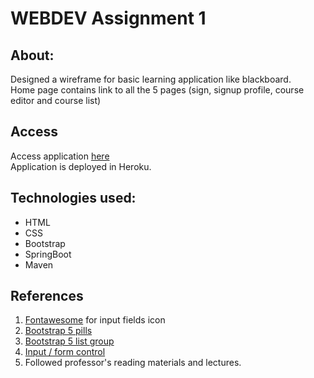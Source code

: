 # WEBDEV Assignment 1

## About:
Designed a wireframe for basic learning application like blackboard. </br>
Home page contains link to all the 5 pages (sign, signup profile, course editor and course list)

## Access
Access application [here](https://wbdv-sp21-03-sindhuvahinis.herokuapp.com/)</br>
Application is deployed in Heroku.

## Technologies used:
- HTML
- CSS
- Bootstrap
- SpringBoot
- Maven

## References
1. [Fontawesome](https://fontawesome.com/) for input fields icon
2. [Bootstrap 5 pills](https://getbootstrap.com/docs/5.0/components/navs-tabs/#pills)
3. [Bootstrap 5 list group](https://getbootstrap.com/docs/5.0/components/list-group/)
4. [Input / form control](https://getbootstrap.com/docs/5.0/forms/form-control/#readonly-plain-text)
5. Followed professor's reading materials and lectures.
